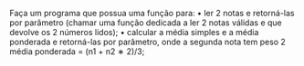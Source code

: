 Faça um programa que possua uma função para:
• ler 2 notas e retorná-las por parâmetro (chamar uma função dedicada a ler 2 notas
válidas e que devolve os 2 números lidos);
• calcular a média simples e a média ponderada e retorná-las por parâmetro, onde a
segunda nota tem peso 2 média ponderada = (n1 + n2 ∗ 2)/3;